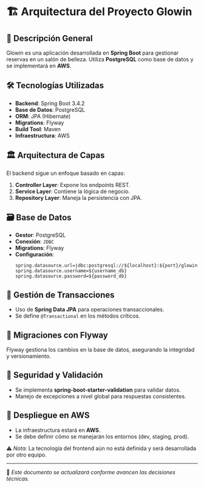 # 🏗 Arquitectura del Proyecto Glowin

## 📌 Descripción General
Glowin es una aplicación desarrollada en **Spring Boot** para gestionar reservas en un salón de belleza. Utiliza **PostgreSQL** como base de datos y se implementará en **AWS**.

## 🛠️ Tecnologías Utilizadas
- **Backend**: Spring Boot 3.4.2
- **Base de Datos**: PostgreSQL
- **ORM**: JPA (Hibernate)
- **Migrations**: Flyway
- **Build Tool**: Maven
- **Infraestructura**: AWS

## 🏛️ Arquitectura de Capas
El backend sigue un enfoque basado en capas:
1. **Controller Layer**: Expone los endpoints REST.
2. **Service Layer**: Contiene la lógica de negocio.
3. **Repository Layer**: Maneja la persistencia con JPA.

## 🗃️ Base de Datos
- **Gestor**: PostgreSQL
- **Conexión**: `JDBC`
- **Migrations**: Flyway
- **Configuración**:
  ```properties
  spring.datasource.url=jdbc:postgresql://${localhost}:${port}/glowin
  spring.datasource.username=${username_db}
  spring.datasource.password=${password_db}
  ```

## 🔁 Gestión de Transacciones
- Uso de **Spring Data JPA** para operaciones transaccionales.
- Se define `@Transactional` en los métodos críticos.

## 🔄 Migraciones con Flyway
Flyway gestiona los cambios en la base de datos, asegurando la integridad y versionamiento.

## 🔗 Seguridad y Validación
- Se implementa **spring-boot-starter-validation** para validar datos.
- Manejo de excepciones a nivel global para respuestas consistentes.

## 🚀 Despliegue en AWS
- La infraestructura estará en **AWS**.
- Se debe definir cómo se manejarán los entornos (dev, staging, prod).

⚠️ *Nota:* La tecnología del frontend aún no está definida y será desarrollada por otro equipo.

---
📌 *Este documento se actualizará conforme avancen las decisiones técnicas.*

